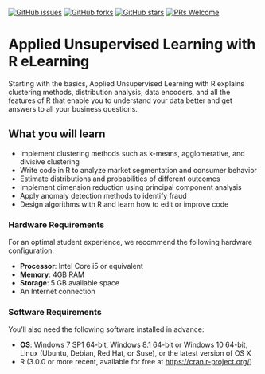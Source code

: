 [![GitHub issues](https://img.shields.io/github/issues/TrainingByPackt/Applied-Unsupervised-Learning-with-R-eLearning.svg)](https://github.com/TrainingByPackt/Applied-Unsupervised-Learning-with-R-eLearning/issues)
[![GitHub forks](https://img.shields.io/github/forks/TrainingByPackt/Applied-Unsupervised-Learning-with-R-eLearning.svg)](https://github.com/TrainingByPackt/Applied-Unsupervised-Learning-with-R-eLearning/network)
[![GitHub stars](https://img.shields.io/github/stars/TrainingByPackt/Applied-Unsupervised-Learning-with-R-eLearning.svg)](https://github.com/TrainingByPackt/Applied-Unsupervised-Learning-with-R-eLearning/stargazers)
[![PRs Welcome](https://img.shields.io/badge/PRs-welcome-brightgreen.svg)](https://github.com/TrainingByPackt/Applied-Unsupervised-Learning-with-R-eLearning/pulls)

# Applied Unsupervised Learning with R eLearning
Starting with the basics, Applied Unsupervised Learning with R explains clustering 
methods, distribution analysis, data encoders, and all the features of R that enable 
you to understand your data better and get answers to all your business questions.

## What you will learn
*  Implement clustering methods such as k-means, agglomerative, and divisive 
clustering
* Write code in R to analyze market segmentation and consumer behavior
* Estimate distributions and probabilities of different outcomes
* Implement dimension reduction using principal component analysis
* Apply anomaly detection methods to identify fraud
* Design algorithms with R and learn how to edit or improve code

### Hardware Requirements
For an optimal student experience, we recommend the following hardware configuration:
* **Processor**: Intel Core i5 or equivalent
* **Memory**: 4GB RAM
* **Storage**: 5 GB available space
* An Internet connection

### Software Requirements
You’ll also need the following software installed in advance:
* **OS**: Windows 7 SP1 64-bit, Windows 8.1 64-bit or Windows 10 64-bit, Linux 
(Ubuntu, Debian, Red Hat, or Suse), or the latest version of OS X
* R (3.0.0 or more recent, available for free at https://cran.r-project.org/)
